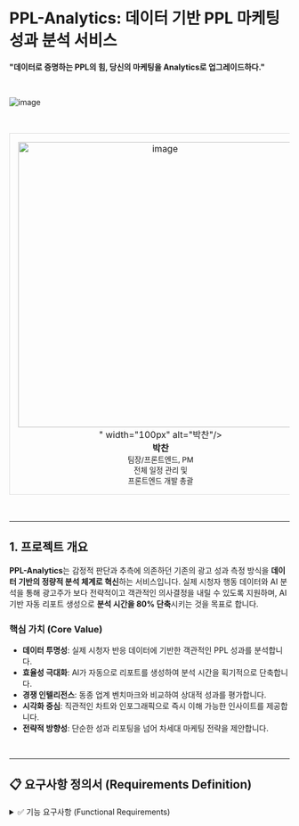# PPL-Analytics: 데이터 기반 PPL 마케팅 성과 분석 서비스

**"데이터로 증명하는 PPL의 힘, 당신의 마케팅을 Analytics로 업그레이드하다."**

<br/>

![image](https://github.com/user-attachments/assets/f0a1e527-1157-42fa-9633-95a859157474)

<br/>

<table border="0">
  <tr align="center">
    <td style="border: 1px solid #ddd; border-radius: 10px; padding: 15px;">
      <img src="<img width="512" height="512" alt="image" src="https://github.com/user-attachments/assets/abb1924e-1cec-47bd-ae55-60649cc7422b" />
" width="100px" alt="박찬"/>
      <br />
      <strong>박찬</strong>
      <br />
      <small>팀장/프론트엔드, PM</small>
      <br />
      <small>전체 일정 관리 및<br/>프론트엔드 개발 총괄</small>
    </td>
    <td style="border: 1px solid #ddd; border-radius: 10px; padding: 15px;">
      <img src="아이콘_URL_경로" width="100px" alt="김명재"/>
      <br />
      <strong>김명재</strong>
      <br />
      <small>데이터 분석/시각화</small>
      <br />
      <small>ROI 지표 설계 및<br/>데이터 시각화 담당</small>
    </td>
    <td style="border: 1px solid #ddd; border-radius: 10px; padding: 15px;">
      <img src="아이콘_URL_경로" width="100px" alt="오요셉"/>
      <br />
      <strong>오요셉</strong>
      <br />
      <small>백엔드</small>
      <br />
      <small>API 및 시스템 아키텍처<br/>설계 구축</small>
    </td>
    <td style="border: 1px solid #ddd; border-radius: 10px; padding: 15px;">
      <img src="아이콘_URL_경로" width="100px" alt="유승환"/>
      <br />
      <strong>유승환</strong>
      <br />
      <small>문서작업</small>
      <br />
      <small>자료 정리 및<br/>최종 문서화 담당</small>
    </td>
    <td style="border: 1px solid #ddd; border-radius: 10px; padding: 15px; border-style: dashed;">
      <img src="아이콘_URL_경로" width="100px" alt="윤준희"/>
      <br />
      <strong>윤준희</strong>
      <br />
      <small>멘토</small>
      <br />
      <small>플로우, UI, 데이터 정제,<br/>Q&A 총괄 지원</small>
    </td>
  </tr>
</table>

<br/>

---

## 1. 프로젝트 개요

**PPL-Analytics**는 감정적 판단과 추측에 의존하던 기존의 광고 성과 측정 방식을 **데이터 기반의 정량적 분석 체계로 혁신**하는 서비스입니다. 실제 시청자 행동 데이터와 AI 분석을 통해 광고주가 보다 전략적이고 객관적인 의사결정을 내릴 수 있도록 지원하며, AI 기반 자동 리포트 생성으로 **분석 시간을 80% 단축**시키는 것을 목표로 합니다.

### 핵심 가치 (Core Value)
* **데이터 투명성**: 실제 시청자 반응 데이터에 기반한 객관적인 PPL 성과를 분석합니다.
* **효율성 극대화**: AI가 자동으로 리포트를 생성하여 분석 시간을 획기적으로 단축합니다.
* **경쟁 인텔리전스**: 동종 업계 벤치마크와 비교하여 상대적 성과를 평가합니다.
* **시각화 중심**: 직관적인 차트와 인포그래픽으로 즉시 이해 가능한 인사이트를 제공합니다.
* **전략적 방향성**: 단순한 성과 리포팅을 넘어 차세대 마케팅 전략을 제안합니다.

<br/>

---

## 📋 요구사항 정의서 (Requirements Definition)

<details>
  <summary> ✅ 기능 요구사항 (Functional Requirements) </summary>
  <br/>

  ### 🔹 2.1.1 사용자 인증 및 권한 관리
  * **소셜 로그인**: Supabase Auth 기반의 Google OAuth 2.0 연동을 통한 무마찰 인증
  * **세션 관리**: JWT 토큰 기반 세션 관리 및 자동 갱신
  * **권한 분리**: 역할 기반 접근 제어(RBAC) - 관리자/일반 사용자/게스트

  ### 🔹 2.1.2 데이터 입력 및 파일 관리
  * **스마트 카테고리 분류**: 화장품, 식품, 패션 등 10개 주요 업종 분류
  * **동적 입력 필드**: 선택된 카테고리별 맞춤형 추가 정보 수집
  * **멀티 포맷 지원**: PDF, DOCX, XLSX, CSV 파일 업로드
  * **보안 저장**: AWS S3를 통한 암호화 저장, 버전 관리, 백업 정책 적용

  ### 🔹 2.1.3 다차원 데이터 수집 및 전처리
  * **시청자 행동 데이터 분석**: 실시간 시청 패턴, 인구통계, 디지털 성향, 시청 환경 분석
  * **PPL 성과 데이터 통합**: 방송사, 소셜미디어, 검색 트렌드 데이터 연동
  * **데이터 품질 관리**: 이상치 탐지, 머신러닝 기반 결측값 처리, 데이터 정규화

  ### 🔹 2.1.4 AI 기반 보고서 생성
  * **프롬프트 오케스트레이션**: 카테고리별 전문화된 프롬프트를 사용하여 분석 정확도 향상
  * **AI 모델 이중 구조**: 빠른 처리를 위한 `Gemini-2.5-flash-lite`와 심층 분석을 위한 `Skywork API` 활용
  * **8단계 보고서 생성 파이프라인**: 요약부터 향후 계획까지 체계적인 보고서 자동 생성

  ### 🔹 2.1.5 인터랙티브 대시보드 및 시각화
  * **실시간 성과 모니터링**: KPI 대시보드, 드릴다운 분석, 다차원 비교 뷰, 미래 성과 예측
  * **고급 시각화 기능**: D3.js 기반 동적 차트, 히트맵, 워드클라우드, 트렌드라인

  ### 🔹 2.1.6 고급 내보내기 및 공유
  * **다중 포맷 지원**:
